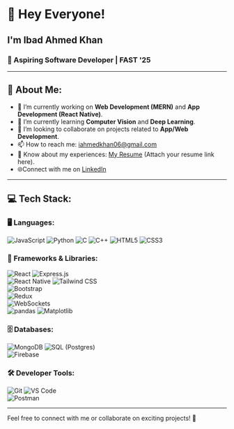 # 👋 Hey Everyone!  
## I'm **Ibad Ahmed Khan**  
### 🚀 Aspiring Software Developer | FAST '25  
 

---

## 💫 About Me:  
- 🔭 I’m currently working on **Web Development (MERN)** and **App Development (React Native)**.  
- 🌱 I’m currently learning **Computer Vision** and **Deep Learning**.  
- 👯 I’m looking to collaborate on projects related to **App/Web Development**.  
- 📫 How to reach me: [iahmedkhan06@gmail.com](mailto:iahmedkhan06@gmail.com)  
- 📄 Know about my experiences: [My Resume](#) (Attach your resume link here).  
- 🌐Connect with me on [LinkedIn](https://linkedin.com/in/ibad-khan-51442993)    

---

## 💻 Tech Stack:  

### 🖥️ Languages:  
![JavaScript](https://img.shields.io/badge/-JavaScript-F7DF1E?logo=javascript&logoColor=black) 
![Python](https://img.shields.io/badge/-Python-3776AB?logo=python&logoColor=white) 
![C](https://img.shields.io/badge/-C-A8B9CC?logo=c&logoColor=black) 
![C++](https://img.shields.io/badge/-C++-00599C?logo=c%2B%2B&logoColor=white) 
![HTML5](https://img.shields.io/badge/-HTML5-E34F26?logo=html5&logoColor=white) 
![CSS3](https://img.shields.io/badge/-CSS3-1572B6?logo=css3&logoColor=white)  

### 🔧 Frameworks & Libraries:  
![React](https://img.shields.io/badge/-React-61DAFB?logo=react&logoColor=black) 
![Express.js](https://img.shields.io/badge/-Express.js-000000?logo=express&logoColor=white)  
![React Native](https://img.shields.io/badge/-React%20Native-61DAFB?logo=react&logoColor=black) 
![Tailwind CSS](https://img.shields.io/badge/-Tailwind%20CSS-06B6D4?logo=tailwindcss&logoColor=white)  
![Bootstrap](https://img.shields.io/badge/-Bootstrap-7952B3?logo=bootstrap&logoColor=white)  
![Redux](https://img.shields.io/badge/-Redux-764ABC?logo=redux&logoColor=white)  
![WebSockets](https://img.shields.io/badge/-WebSockets-000000?logo=websocket&logoColor=white)  
![pandas](https://img.shields.io/badge/-pandas-150458?logo=pandas&logoColor=white) 
![Matplotlib](https://img.shields.io/badge/-Matplotlib-3776AB?logo=python&logoColor=white)  

### 🗄️ Databases:  
![MongoDB](https://img.shields.io/badge/-MongoDB-47A248?logo=mongodb&logoColor=white) 
![SQL (Postgres)](https://img.shields.io/badge/-PostgreSQL-4169E1?logo=postgresql&logoColor=white)  
![Firebase](https://img.shields.io/badge/-Firebase-FFCA28?logo=firebase&logoColor=black)  

### 🛠️ Developer Tools:  
![Git](https://img.shields.io/badge/-Git-F05032?logo=git&logoColor=white) 
![VS Code](https://img.shields.io/badge/-VS%20Code-007ACC?logo=visualstudiocode&logoColor=white)  
![Postman](https://img.shields.io/badge/-Postman-FF6C37?logo=postman&logoColor=white)  

---

Feel free to connect with me or collaborate on exciting projects! 🚀  
